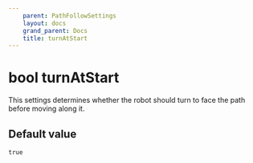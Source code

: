 ```yaml
---
    parent: PathFollowSettings
    layout: docs
    grand_parent: Docs
    title: turnAtStart
---
```

# bool turnAtStart
This settings determines whether the robot should turn to face the path before moving along it.

## Default value
`true`

